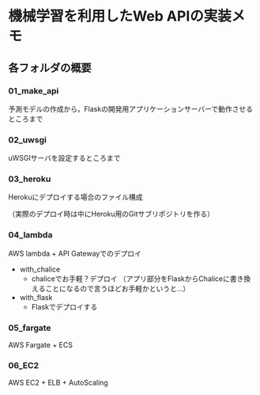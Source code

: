 # 機械学習を利用したWeb APIの実装メモ



## 各フォルダの概要

### 01_make_api

予測モデルの作成から，Flaskの開発用アプリケーションサーバーで動作させるところまで



### 02_uwsgi

uWSGIサーバを設定するところまで



### 03_heroku

Herokuにデプロイする場合のファイル構成

（実際のデプロイ時は中にHeroku用のGitサブリポジトリを作る）



### 04_lambda

AWS lambda + API Gatewayでのデプロイ

- with_chalice
  - chaliceでお手軽？デプロイ
    （アプリ部分をFlaskからChaliceに書き換えることになるので言うほどお手軽かというと…）
- with_flask
  - Flaskでデプロイする



### 05_fargate

AWS Fargate + ECS



### 06_EC2

AWS EC2 + ELB + AutoScaling



